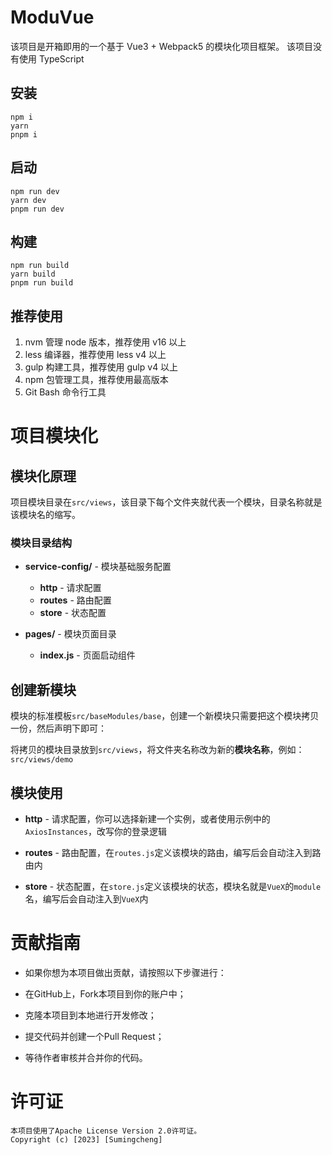 # ModuVue

该项目是开箱即用的一个基于 Vue3 + Webpack5 的模块化项目框架。
该项目没有使用 TypeScript 

## 安装

    npm i
    yarn
    pnpm i

## 启动

    npm run dev
    yarn dev
    pnpm run dev

## 构建

    npm run build
    yarn build
    pnpm run build

## 推荐使用

1. nvm 管理 node 版本，推荐使用 v16 以上
2. less 编译器，推荐使用 less v4 以上
3. gulp 构建工具，推荐使用 gulp v4 以上
4. npm 包管理工具，推荐使用最高版本
5. Git Bash 命令行工具

# 项目模块化

## 模块化原理

项目模块目录在`src/views`，该目录下每个文件夹就代表一个模块，目录名称就是该模块名的缩写。

### 模块目录结构

* **service-config/**  - 模块基础服务配置
    - **http**  - 请求配置
    - **routes**  - 路由配置
    - **store**  - 状态配置

* **pages/**  - 模块页面目录
    - **index.js**  - 页面启动组件

## 创建新模块

模块的标准模板`src/baseModules/base`，创建一个新模块只需要把这个模块拷贝一份，然后声明下即可：

将拷贝的模块目录放到`src/views`，将文件夹名称改为新的**模块名称**，例如：`src/views/demo`

## 模块使用

* **http**  - 请求配置，你可以选择新建一个实例，或者使用示例中的 `AxiosInstances`，改写你的登录逻辑

* **routes**  - 路由配置，在`routes.js`定义该模块的路由，编写后会自动注入到路由内

* **store**  - 状态配置，在`store.js`定义该模块的状态，模块名就是`VueX`的`module`名，编写后会自动注入到`VueX`内

# 贡献指南

* 如果你想为本项目做出贡献，请按照以下步骤进行：

* 在GitHub上，Fork本项目到你的账户中；

* 克隆本项目到本地进行开发修改；

* 提交代码并创建一个Pull Request；

* 等待作者审核并合并你的代码。

# 许可证

    本项目使用了Apache License Version 2.0许可证。
    Copyright (c) [2023] [Sumingcheng]
